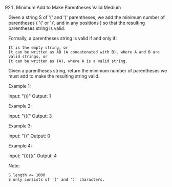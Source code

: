 921. Minimum Add to Make Parentheses Valid
Medium

Given a string S of '(' and ')' parentheses, we add the minimum number of parentheses ( '(' or ')', and in any positions ) so that the resulting parentheses string is valid.

Formally, a parentheses string is valid if and only if:

    It is the empty string, or
    It can be written as AB (A concatenated with B), where A and B are valid strings, or
    It can be written as (A), where A is a valid string.

Given a parentheses string, return the minimum number of parentheses we must add to make the resulting string valid.

 

Example 1:

Input: "())"
Output: 1

Example 2:

Input: "((("
Output: 3

Example 3:

Input: "()"
Output: 0

Example 4:

Input: "()))(("
Output: 4

 

Note:

    S.length <= 1000
    S only consists of '(' and ')' characters.
